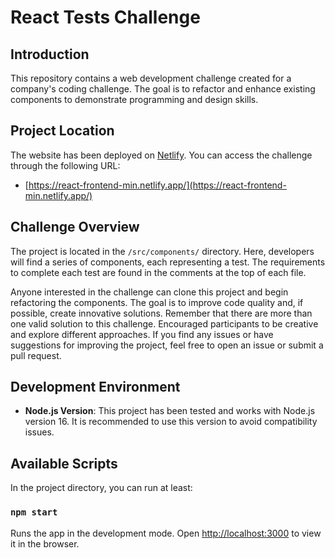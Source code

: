 # React Tests Challenge

## Introduction

This repository contains a web development challenge created for a company's coding challenge. The goal is to refactor and enhance existing components to demonstrate programming and design skills.

## Project Location

The website has been deployed on [Netlify](https://react-frontend-min.netlify.app/). You can access the challenge through the following URL:

- [https://react-frontend-min.netlify.app/](https://react-frontend-min.netlify.app/)

## Challenge Overview

The project is located in the `/src/components/` directory. Here, developers will find a series of components, each representing a test. The requirements to complete each test are found in the comments at the top of each file.

Anyone interested in the challenge can clone this project and begin refactoring the components. The goal is to improve code quality and, if possible, create innovative solutions. Remember that there are more than one valid solution to this challenge. Encouraged participants to be creative and explore different approaches. If you find any issues or have suggestions for improving the project, feel free to open an issue or submit a pull request.

## Development Environment

- **Node.js Version**: This project has been tested and works with Node.js version 16. It is recommended to use this version to avoid compatibility issues.

## Available Scripts

In the project directory, you can run at least:

### `npm start`

Runs the app in the development mode. Open [http://localhost:3000](http://localhost:3000) to view it in the browser.
